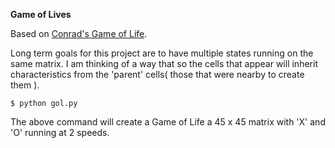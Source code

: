 **Game of Lives**

Based on [Conrad's Game of Life](http://en.wikipedia.org/wiki/Conway%27s_Game_of_Life "Game of Life on Wikipedia").

Long term goals for this project are to have multiple states running on the same matrix. I am thinking of a way that so the cells that appear will inherit characteristics from the 'parent' cells( those that were nearby to create them ).

    $ python gol.py

The above command will create a Game of Life a 45 x 45 matrix with 'X' and 'O' running at 2 speeds.
